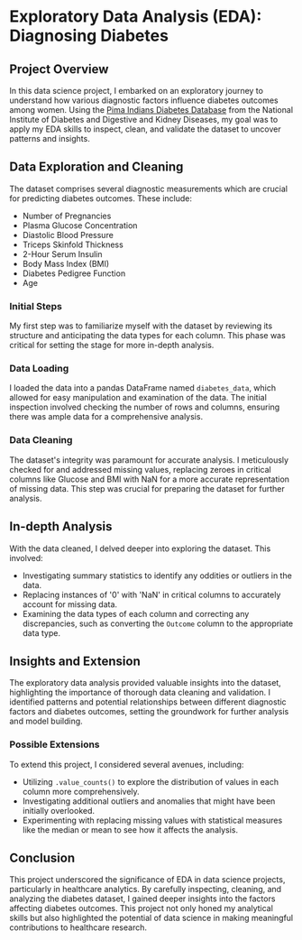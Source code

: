 # Exploratory Data Analysis (EDA): Diagnosing Diabetes

## Project Overview

In this data science project, I embarked on an exploratory journey to understand how various diagnostic factors influence diabetes outcomes among women. Using the [Pima Indians Diabetes Database](https://www.kaggle.com/uciml/pima-indians-diabetes-database) from the National Institute of Diabetes and Digestive and Kidney Diseases, my goal was to apply my EDA skills to inspect, clean, and validate the dataset to uncover patterns and insights.

## Data Exploration and Cleaning

The dataset comprises several diagnostic measurements which are crucial for predicting diabetes outcomes. These include:

- Number of Pregnancies
- Plasma Glucose Concentration
- Diastolic Blood Pressure
- Triceps Skinfold Thickness
- 2-Hour Serum Insulin
- Body Mass Index (BMI)
- Diabetes Pedigree Function
- Age

### Initial Steps

My first step was to familiarize myself with the dataset by reviewing its structure and anticipating the data types for each column. This phase was critical for setting the stage for more in-depth analysis.

### Data Loading

I loaded the data into a pandas DataFrame named `diabetes_data`, which allowed for easy manipulation and examination of the data. The initial inspection involved checking the number of rows and columns, ensuring there was ample data for a comprehensive analysis.

### Data Cleaning

The dataset's integrity was paramount for accurate analysis. I meticulously checked for and addressed missing values, replacing zeroes in critical columns like Glucose and BMI with NaN for a more accurate representation of missing data. This step was crucial for preparing the dataset for further analysis.

## In-depth Analysis

With the data cleaned, I delved deeper into exploring the dataset. This involved:

- Investigating summary statistics to identify any oddities or outliers in the data.
- Replacing instances of '0' with 'NaN' in critical columns to accurately account for missing data.
- Examining the data types of each column and correcting any discrepancies, such as converting the `Outcome` column to the appropriate data type.

## Insights and Extension

The exploratory data analysis provided valuable insights into the dataset, highlighting the importance of thorough data cleaning and validation. I identified patterns and potential relationships between different diagnostic factors and diabetes outcomes, setting the groundwork for further analysis and model building.

### Possible Extensions

To extend this project, I considered several avenues, including:

- Utilizing `.value_counts()` to explore the distribution of values in each column more comprehensively.
- Investigating additional outliers and anomalies that might have been initially overlooked.
- Experimenting with replacing missing values with statistical measures like the median or mean to see how it affects the analysis.

## Conclusion

This project underscored the significance of EDA in data science projects, particularly in healthcare analytics. By carefully inspecting, cleaning, and analyzing the diabetes dataset, I gained deeper insights into the factors affecting diabetes outcomes. This project not only honed my analytical skills but also highlighted the potential of data science in making meaningful contributions to healthcare research.
